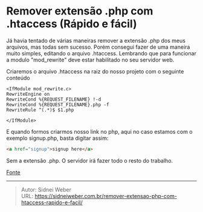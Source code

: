 # Remover extensão .php com .htaccess (Rápido e fácil)

Já havia tentado de várias maneiras remover a extensão .php dos meus arquivos, mas todas sem sucesso. Porém consegui fazer de uma maneira muito simples, editando o arquivo .htaccess. Lembrando que para funcionar a modulo "mod_rewrite" deve estar habilitado no seu servidor web.

Criaremos o arquivo .htaccess na raiz do nosso projeto com o seguinte conteúdo

```
<IfModule mod_rewrite.c>
RewriteEngine on
RewriteCond %{REQUEST_FILENAME} !-d
RewriteCond %{REQUEST_FILENAME}.php -f
RewriteRule ^(.*)$ $1.php

</IfModule>
```

E quando formos criarmos nosso link no php, aqui no caso estamos com o exemplo signup.php, basta digitar assim:

```html
<a href="signup">signup here</a>
```

Sem a extensão .php. O servidor irá fazer todo o resto do trabalho.

[Fonte](http://www.codingcage.com/2015/11/how-to-remove-php-html-extensions-with.html)

---

> Autor: Sidnei Weber  
> URL: https://sidneiweber.com.br/remover-extensao-php-com-htaccess-rapido-e-facil/  

